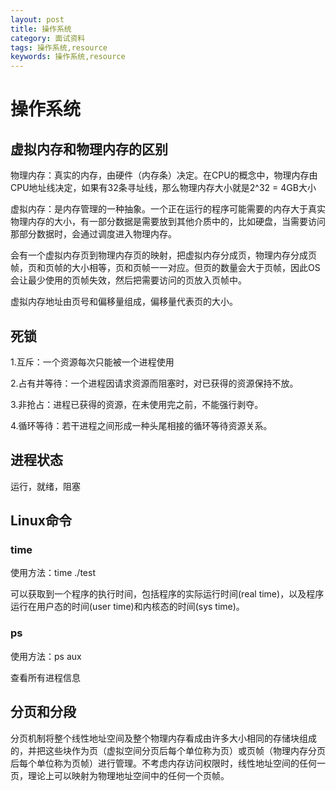 ```yaml
---
layout: post
title: 操作系统
category: 面试资料
tags: 操作系统,resource
keywords: 操作系统,resource
---
```


# 操作系统

## 虚拟内存和物理内存的区别

物理内存：真实的内存，由硬件（内存条）决定。在CPU的概念中，物理内存由CPU地址线决定，如果有32条寻址线，那么物理内存大小就是2^32 = 4GB大小

虚拟内存：是内存管理的一种抽象。一个正在运行的程序可能需要的内存大于真实物理内存的大小，有一部分数据是需要放到其他介质中的，比如硬盘，当需要访问那部分数据时，会通过调度进入物理内存。

会有一个虚拟内存页到物理内存页的映射，把虚拟内存分成页，物理内存分成页帧，页和页帧的大小相等，页和页帧一一对应。但页的数量会大于页帧，因此OS会让最少使用的页帧失效，然后把需要访问的页放入页帧中。

虚拟内存地址由页号和偏移量组成，偏移量代表页的大小。

## 死锁

1.互斥：一个资源每次只能被一个进程使用

2.占有并等待：一个进程因请求资源而阻塞时，对已获得的资源保持不放。

3.非抢占：进程已获得的资源，在未使用完之前，不能强行剥夺。

4.循环等待：若干进程之间形成一种头尾相接的循环等待资源关系。



## 进程状态

运行，就绪，阻塞



## Linux命令

### time

使用方法：time ./test

可以获取到一个程序的执行时间，包括程序的实际运行时间(real time)，以及程序运行在用户态的时间(user time)和内核态的时间(sys time)。

### ps

使用方法：ps aux

查看所有进程信息



## 分页和分段

分页机制将整个线性地址空间及整个物理内存看成由许多大小相同的存储块组成的，并把这些块作为页（虚拟空间分页后每个单位称为页）或页帧（物理内存分页后每个单位称为页帧）进行管理。不考虑内存访问权限时，线性地址空间的任何一页，理论上可以映射为物理地址空间中的任何一个页帧。